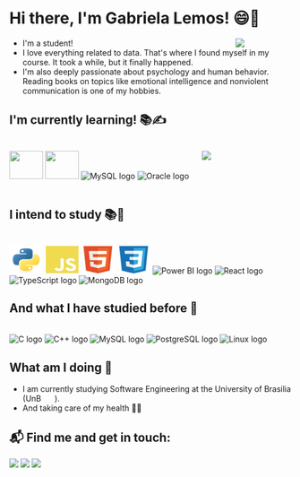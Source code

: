 

<!--
**heylisten64/heylisten64** is a ✨ _special_ ✨ repository because its `README.md` (this file) appears on your GitHub profile.

Here are some ideas to get you started:

- 🔭 I’m currently working on ...
- 🌱 I’m currently learning ...
- 👯 I’m looking to collaborate on ...
- 🤔 I’m looking for help with ...
- 💬 Ask me about ...
- 📫 How to reach me: ...
- 😄 Pronouns: ...
- ⚡ Fun fact: ...
-->

# Hi there, I'm Gabriela Lemos! 😄👋
- I'm a student!                                   <img align="right" width="100"  src="https://c.tenor.com/Z3JoBmhZR4EAAAAS/cat-cat-reading.gif">  
- I love everything related to data. That's where I found myself in my course. It took a while, but it finally happened.    
- I'm also deeply passionate about psychology and human behavior. Reading books on topics like emotional intelligence and nonviolent communication is one of my hobbies.

## I'm currently learning! 📚✍️

<div style="display: inline_block"><br>    
  <img height="50" width="60" src="https://cdn.jsdelivr.net/gh/devicons/devicon/icons/java/java-original.svg">
  <img height="50" width="60" src="https://cdn.jsdelivr.net/gh/devicons/devicon/icons/git/git-original.svg" />  
  <img src="https://cdn.jsdelivr.net/gh/devicons/devicon/icons/mysql/mysql-original.svg" alt="MySQL logo" width="50"/>
  <img align="right" width="160"  src="https://c.tenor.com/5yZGDrTx3e8AAAAC/dog-read-bored.gif">
  <img src="https://cdn.jsdelivr.net/gh/devicons/devicon/icons/oracle/oracle-original.svg" alt="Oracle logo" width="50"/>
</div>
  
 <br>

## I intend to study 📚🌱
<div style="display: inline_block"><br>
<img height="50" width="60" src="https://raw.githubusercontent.com/devicons/devicon/master/icons/python/python-original.svg" />
<img height="50" width="60" src="https://raw.githubusercontent.com/devicons/devicon/master/icons/javascript/javascript-plain.svg">
<img height="50" width="60" src="https://raw.githubusercontent.com/devicons/devicon/master/icons/html5/html5-original.svg">
<img height="50" width="60" src="https://raw.githubusercontent.com/devicons/devicon/master/icons/css3/css3-original.svg">
<img src="https://cdn.jsdelivr.net/npm/simple-icons@latest/icons/powerbi.svg" alt="Power BI logo" width="50" />
<img src="https://cdn.jsdelivr.net/gh/devicons/devicon/icons/react/react-original.svg" alt="React logo" width="50"/>
<img src="https://cdn.jsdelivr.net/gh/devicons/devicon/icons/typescript/typescript-original.svg" alt="TypeScript logo" width="50"/>
<img src="https://cdn.jsdelivr.net/gh/devicons/devicon/icons/mongodb/mongodb-original.svg" alt="MongoDB logo" width="50"/>
</div>

## And what I have studied before 🔭
<div style="display: inline_block"><br>
<img src="https://cdn.jsdelivr.net/gh/devicons/devicon/icons/c/c-original.svg" alt="C logo" width="50"/>
<img src="https://cdn.jsdelivr.net/gh/devicons/devicon/icons/cplusplus/cplusplus-original.svg" alt="C++ logo" width="50"/>
<img src="https://cdn.jsdelivr.net/gh/devicons/devicon/icons/mysql/mysql-original.svg" alt="MySQL logo" width="50"/>
<img src="https://cdn.jsdelivr.net/gh/devicons/devicon/icons/postgresql/postgresql-original-wordmark.svg" alt="PostgreSQL logo" width="50"/>
<img src="https://cdn.jsdelivr.net/gh/devicons/devicon/icons/linux/linux-original.svg" alt="Linux logo" width="50"/>
</div>

<!-- ## Projects -->

## What am I doing 🌱
- I am currently studying Software Engineering at the University of Brasilia (UnB <img width="20" height="12" src="https://user-images.githubusercontent.com/86726332/154114165-b78f1d0b-3dc1-4c7d-a286-253126bbc3cc.png">).
- And taking care of my health 💪🧠

## 📬 Find me and get in touch:
  
<div>   
  <a href="mailto:gabriela.leemoss@gmail.com" target="_blank"><img src="https://img.shields.io/badge/Gmail-D14836?style=for-the-badge&logo=gmail&logoColor=white"   target="_blank"></a> 
  <!--<a href="" target="_blank"><img src="https://img.shields.io/badge/-LinkedIn-%230077B5?style=for-the-badge&logo=linkedin&logoColor=white" target="_blank"></a> -->
  <a href="https://discord.gg/zGTwHAjEQg" target="_blank"><img src="https://img.shields.io/badge/Discord-7289DA?style=for-the-badge&logo=discord&logoColor=white"   target="_blank"></a> 
  <a href="https://t.me/heylisten64" target="_blank"><img src="https://img.shields.io/badge/Telegram-2CA5E0?style=for-the-badge&logo=telegram&logoColor=white"     target="_blank"></a> 
</div>
